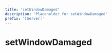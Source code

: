 ```yaml
---
title: 'setWindowDamaged'
description: 'Placeholder for setWindowDamaged'
prefix: '[Server]'
---
```


# setWindowDamaged
